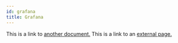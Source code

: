```yaml
---
id: grafana
title: Grafana
---
```


This is a link to [another document.](doc3.md) This is a link to an [external page.](http://www.example.com/)



